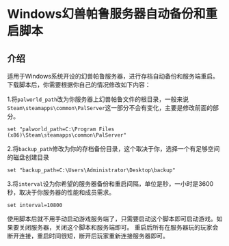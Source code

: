 # Windows幻兽帕鲁服务器自动备份和重启脚本
## 介绍
适用于Windows系统开设的幻兽帕鲁服务器，进行存档自动备份和服务端重启。
下载脚本后，你需要根据你自己的情况修改如下内容：

1.将`palworld_path`改为你服务器上幻兽帕鲁文件的根目录，一般来说`Steam\steamapps\common\PalServer`这一部分不会有变化，主要是修改前面的部分。
```
set "palworld_path=C:\Program Files (x86)\Steam\steamapps\common\PalServer"
```
2.将`backup_path`修改为你的存档备份目录，这个取决于你，选择一个有足够空间的磁盘创建目录
```
set "backup_path=C:\Users\Administrator\Desktop\backup"
```
3.将`interval`设为你希望的服务器备份和重启间隔，单位是秒，一小时是3600秒，取决于你服务器的性能和成员需求。
```
set interval=10800
```
使用脚本后就不用手动启动游戏服务端了，只需要启动这个脚本即可启动游戏。如果要关闭服务器，关闭这个脚本和服务端即可。
重启后所有在服务器玩的玩家会断开连接，重启时间很短，断开后玩家重新连接服务器即可。
